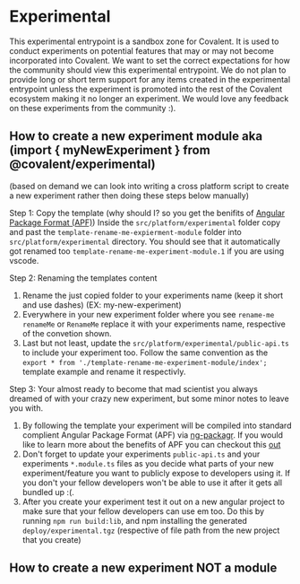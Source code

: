 # Experimental 
This experimental entrypoint is a sandbox zone for Covalent. It is used to conduct experiments on potential features that may or may not become incorporated into Covalent. We want to set the correct expectations for how the community should view this experimental entrypoint. We do not plan to provide long or short term support for any items created in the experimental entrypoint unless the experiment is promoted into the rest of the Covalent ecosystem making it no longer an experiment. We would love any feedback on these experiments from the community :).

## How to create a new experiment module aka (import { myNewExperiment } from @covalent/experimental)
(based on demand we can look into writing a cross platform script to create a new experiment rather then doing these steps below manually)

Step 1: Copy the template (why should I? so you get the benifits of [Angular Package Format (APF)](https://docs.google.com/document/d/1CZC2rcpxffTDfRDs6p1cfbmKNLA6x5O-NtkJglDaBVs/edit))
Inside the `src/platform/experimental` folder copy and past the `template-rename-me-expierment-module` folder into `src/platform/experimental` directory. You should see that it automatically got renamed too `template-rename-me-experiment-module.1` if you are using vscode.

Step 2: Renaming the templates content
1) Rename the just copied folder to your experiments name (keep it short and use dashes) (EX: my-new-experiment)
2) Everywhere in your new experiment folder where you see `rename-me` `renameMe` or `RenameMe` replace it with your experiments name, respective of the convetion shown.
3) Last but not least, update the `src/platform/experimental/public-api.ts` to include your experiment too. Follow the same convention as the `export * from './template-rename-me-experiment-module/index';` template example and rename it respectivly.

Step 3: Your almost ready to become that mad scientist you always dreamed of with your crazy new experiment, but some minor notes to leave you with.
1) By following the template your experiment will be compiled into standard complient Angular Package Format (APF) via [ng-packagr](https://github.com/dherges/ng-packagr). If you would like to learn more about the benefits of APF you can checkout this [out](https://docs.google.com/document/d/1CZC2rcpxffTDfRDs6p1cfbmKNLA6x5O-NtkJglDaBVs/edit)
2) Don't forget to update your experiments `public-api.ts` and your experiments `*.module.ts` files as you decide what parts of your new experiment/feature you want to publicly expose to developers using it. If you don't your fellow developers won't be able to use it after it gets all bundled up :(.
3) After you create your experiment test it out on a new angular project to make sure that your fellow developers can use em too. Do this by running `npm run build:lib`, and npm installing the generated `deploy/experimental.tgz` (respective of file path from the new project that you create)

## How to create a new experiment NOT a module 
